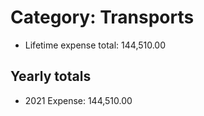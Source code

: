 # Category: Transports
- Lifetime expense total: 144,510.00

## Yearly totals
- 2021 Expense: 144,510.00
